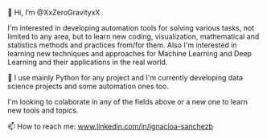 👋 Hi, I’m @XxZeroGravityxX

I'm interested in developing automation tools for solving various tasks, not limited to any area, 
but to learn new coding, visualization, mathematical and statistics methods and practices from/for them.
Also I'm interested in learning new techniques and approaches for Machine Learning and Deep Learning and 
their applications in the real world.

👀 I use mainly Python for any project and I'm currently developing data science projects and some
automation ones too.

I'm looking to colaborate in any of the fields above or a new one to learn new tools and topics.

📫 How to reach me: www.linkedin.com/in/ignacioa-sanchezb
